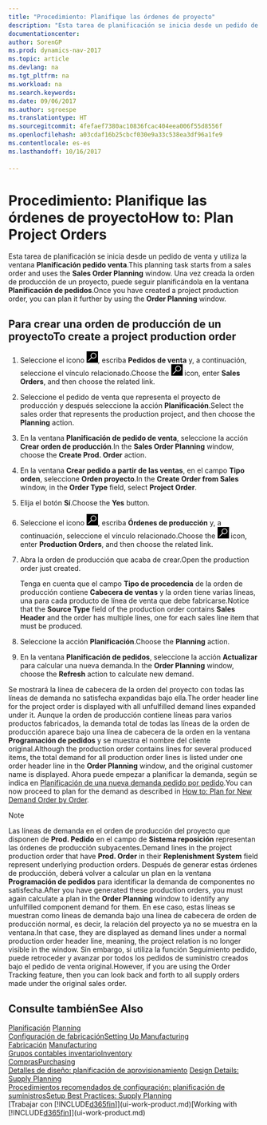 ```yaml
---
title: "Procedimiento: Planifique las órdenes de proyecto"
description: "Esta tarea de planificación se inicia desde un pedido de venta y utiliza la ventana **Planificación pedido venta**. Una vez creada la orden de producción de un proyecto, puede seguir planificándola en la ventana **Planificación de pedidos**."
documentationcenter: 
author: SorenGP
ms.prod: dynamics-nav-2017
ms.topic: article
ms.devlang: na
ms.tgt_pltfrm: na
ms.workload: na
ms.search.keywords: 
ms.date: 09/06/2017
ms.author: sgroespe
ms.translationtype: HT
ms.sourcegitcommit: 4fefaef7380ac10836fcac404eea006f55d8556f
ms.openlocfilehash: a03cdaf16b25cbcf030e9a33c538ea3df96a1fe9
ms.contentlocale: es-es
ms.lasthandoff: 10/16/2017

---
```

# <a name="how-to-plan-project-orders"></a><span data-ttu-id="0a3d7-104">Procedimiento: Planifique las órdenes de proyecto</span><span class="sxs-lookup"><span data-stu-id="0a3d7-104">How to: Plan Project Orders</span></span>
<span data-ttu-id="0a3d7-105">Esta tarea de planificación se inicia desde un pedido de venta y utiliza la ventana **Planificación pedido venta**.</span><span class="sxs-lookup"><span data-stu-id="0a3d7-105">This planning task starts from a sales order and uses the **Sales Order Planning** window.</span></span> <span data-ttu-id="0a3d7-106">Una vez creada la orden de producción de un proyecto, puede seguir planificándola en la ventana **Planificación de pedidos**.</span><span class="sxs-lookup"><span data-stu-id="0a3d7-106">Once you have created a project production order, you can plan it further by using the **Order Planning** window.</span></span>  

## <a name="to-create-a-project-production-order"></a><span data-ttu-id="0a3d7-107">Para crear una orden de producción de un proyecto</span><span class="sxs-lookup"><span data-stu-id="0a3d7-107">To create a project production order</span></span>  

1.  <span data-ttu-id="0a3d7-108">Seleccione el icono ![Buscar página o informe](media/ui-search/search_small.png "icono Buscar página o informe"), escriba **Pedidos de venta** y, a continuación, seleccione el vínculo relacionado.</span><span class="sxs-lookup"><span data-stu-id="0a3d7-108">Choose the ![Search for Page or Report](media/ui-search/search_small.png "Search for Page or Report icon") icon, enter **Sales Orders**, and then choose the related link.</span></span>  
2.  <span data-ttu-id="0a3d7-109">Seleccione el pedido de venta que representa el proyecto de producción y después seleccione la acción **Planificación**.</span><span class="sxs-lookup"><span data-stu-id="0a3d7-109">Select the sales order that represents the production project, and then choose the **Planning** action.</span></span>  
4.  <span data-ttu-id="0a3d7-110">En la ventana **Planificación de pedido de venta**, seleccione la acción **Crear orden de producción**.</span><span class="sxs-lookup"><span data-stu-id="0a3d7-110">In the **Sales Order Planning** window, choose  the **Create Prod. Order** action.</span></span>  
5.  <span data-ttu-id="0a3d7-111">En la ventana **Crear pedido a partir de las ventas**, en el campo **Tipo orden**, seleccione **Orden proyecto**.</span><span class="sxs-lookup"><span data-stu-id="0a3d7-111">In the **Create Order from Sales** window, in the **Order Type** field, select **Project Order**.</span></span>  
6.  <span data-ttu-id="0a3d7-112">Elija el botón **Sí**.</span><span class="sxs-lookup"><span data-stu-id="0a3d7-112">Choose the **Yes** button.</span></span>  
7.  <span data-ttu-id="0a3d7-113">Seleccione el icono ![Buscar página o informe](media/ui-search/search_small.png "icono Buscar página o informe"), escriba **Órdenes de producción** y, a continuación, seleccione el vínculo relacionado.</span><span class="sxs-lookup"><span data-stu-id="0a3d7-113">Choose the ![Search for Page or Report](media/ui-search/search_small.png "Search for Page or Report icon") icon, enter **Production Orders**, and then choose the related link.</span></span>
8. <span data-ttu-id="0a3d7-114">Abra la orden de producción que acaba de crear.</span><span class="sxs-lookup"><span data-stu-id="0a3d7-114">Open the production order just created.</span></span>  

    <span data-ttu-id="0a3d7-115">Tenga en cuenta que el campo **Tipo de procedencia** de la orden de producción contiene **Cabecera de ventas** y la orden tiene varias líneas, una para cada producto de línea de venta que debe fabricarse.</span><span class="sxs-lookup"><span data-stu-id="0a3d7-115">Notice that the **Source Type** field of the production order contains **Sales Header** and the order has multiple lines, one for each sales line item that must be produced.</span></span>  
9. <span data-ttu-id="0a3d7-116">Seleccione la acción **Planificación**.</span><span class="sxs-lookup"><span data-stu-id="0a3d7-116">Choose the **Planning** action.</span></span>
10. <span data-ttu-id="0a3d7-117">En la ventana **Planificación de pedidos**, seleccione la acción **Actualizar** para calcular una nueva demanda.</span><span class="sxs-lookup"><span data-stu-id="0a3d7-117">In the **Order Planning** window, choose the **Refresh** action to calculate new demand.</span></span>  

<span data-ttu-id="0a3d7-118">Se mostrará la línea de cabecera de la orden del proyecto con todas las líneas de demanda no satisfecha expandidas bajo ella.</span><span class="sxs-lookup"><span data-stu-id="0a3d7-118">The order header line for the project order is displayed with all unfulfilled demand lines expanded under it.</span></span> <span data-ttu-id="0a3d7-119">Aunque la orden de producción contiene líneas para varios productos fabricados, la demanda total de todas las líneas de la orden de producción aparece bajo una línea de cabecera de la orden en la ventana **Programación de pedidos** y se muestra el nombre del cliente original.</span><span class="sxs-lookup"><span data-stu-id="0a3d7-119">Although the production order contains lines for several produced items, the total demand for all production order lines is listed under one order header line in the **Order Planning** window, and the original customer name is displayed.</span></span> <span data-ttu-id="0a3d7-120">Ahora puede empezar a planificar la demanda, según se indica en [Planificación de una nueva demanda pedido por pedido](production-how-to-plan-for-new-demand.md).</span><span class="sxs-lookup"><span data-stu-id="0a3d7-120">You can now proceed to plan for the demand as described in [How to: Plan for New Demand Order by Order](production-how-to-plan-for-new-demand.md).</span></span>  

> [!NOTE]  
>  <span data-ttu-id="0a3d7-121">Las líneas de demanda en el orden de producción del proyecto que disponen de **Prod. Pedido** en el campo de **Sistema reposición** representan las órdenes de producción subyacentes.</span><span class="sxs-lookup"><span data-stu-id="0a3d7-121">Demand lines in the project production order that have **Prod. Order** in their **Replenishment System** field represent underlying production orders.</span></span> <span data-ttu-id="0a3d7-122">Después de generar estas órdenes de producción, deberá volver a calcular un plan en la ventana **Programación de pedidos** para identificar la demanda de componentes no satisfecha.</span><span class="sxs-lookup"><span data-stu-id="0a3d7-122">After you have generated these production orders, you must again calculate a plan in the **Order Planning** window to identify any unfulfilled component demand for them.</span></span> <span data-ttu-id="0a3d7-123">En ese caso, estas líneas se muestran como líneas de demanda bajo una línea de cabecera de orden de producción normal, es decir, la relación del proyecto ya no se muestra en la ventana.</span><span class="sxs-lookup"><span data-stu-id="0a3d7-123">In that case, they are displayed as demand lines under a normal production order header line, meaning, the project relation is no longer visible in the window.</span></span> <span data-ttu-id="0a3d7-124">Sin embargo, si utiliza la función Seguimiento pedido, puede retroceder y avanzar por todos los pedidos de suministro creados bajo el pedido de venta original.</span><span class="sxs-lookup"><span data-stu-id="0a3d7-124">However, if you are using the Order Tracking feature, then you can look back and forth to all supply orders made under the original sales order.</span></span>  

## <a name="see-also"></a><span data-ttu-id="0a3d7-125">Consulte también</span><span class="sxs-lookup"><span data-stu-id="0a3d7-125">See Also</span></span>
<span data-ttu-id="0a3d7-126">[Planificación](production-planning.md) </span><span class="sxs-lookup"><span data-stu-id="0a3d7-126">[Planning](production-planning.md) </span></span>  
[<span data-ttu-id="0a3d7-127">Configuración de fabricación</span><span class="sxs-lookup"><span data-stu-id="0a3d7-127">Setting Up Manufacturing</span></span>](production-configure-production-processes.md)  
<span data-ttu-id="0a3d7-128">[Fabricación](production-manage-manufacturing.md)  </span><span class="sxs-lookup"><span data-stu-id="0a3d7-128">[Manufacturing](production-manage-manufacturing.md)  </span></span>  
[<span data-ttu-id="0a3d7-129">Grupos contables inventario</span><span class="sxs-lookup"><span data-stu-id="0a3d7-129">Inventory</span></span>](inventory-manage-inventory.md)  
[<span data-ttu-id="0a3d7-130">Compras</span><span class="sxs-lookup"><span data-stu-id="0a3d7-130">Purchasing</span></span>](purchasing-manage-purchasing.md)  
<span data-ttu-id="0a3d7-131">[Detalles de diseño: planificación de aprovisionamiento](design-details-supply-planning.md) </span><span class="sxs-lookup"><span data-stu-id="0a3d7-131">[Design Details: Supply Planning](design-details-supply-planning.md) </span></span>  
[<span data-ttu-id="0a3d7-132">Procedimientos recomendados de configuración: planificación de suministros</span><span class="sxs-lookup"><span data-stu-id="0a3d7-132">Setup Best Practices: Supply Planning</span></span>](setup-best-practices-supply-planning.md)  
<span data-ttu-id="0a3d7-133">[Trabajar con [!INCLUDE[d365fin](includes/d365fin_md.md)]](ui-work-product.md)</span><span class="sxs-lookup"><span data-stu-id="0a3d7-133">[Working with [!INCLUDE[d365fin](includes/d365fin_md.md)]](ui-work-product.md)</span></span>

